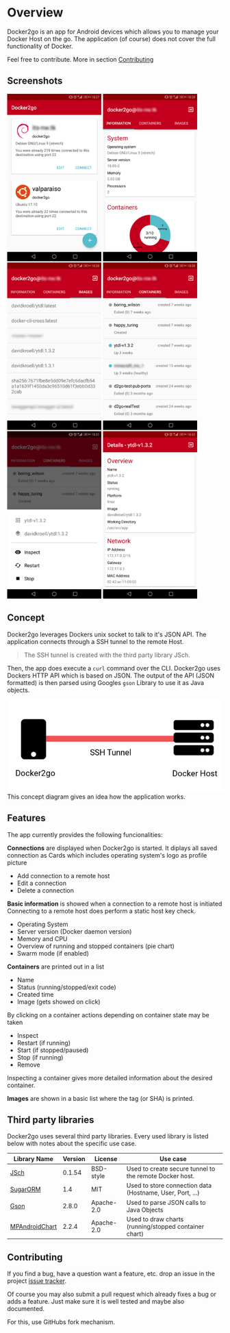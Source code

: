# Overview
Docker2go is an app for Android devices which allows you to manage your Docker Host on the go.
The application (of course) does not cover the full functionality of Docker.

Feel free to contribute. More in section [Contributing](#contributing)

## Screenshots
<img src="img/connection-view.png" width=220 alt="Connection view">
<img src="img/info-view.png" width=220 alt="Information view">
<img src="img/images-view.png" width=220 alt="Images view">
<img src="img/containers-view.png" width=220 alt="Container view">
<img src="img/container-bottom-sheet.png" width=220 alt="Container bottom sheet">
<img src="img/container-details.png" width=220 alt="Container details">

## Concept
Docker2go leverages Dockers unix socket to talk to it's JSON API. The application connects through a SSH tunnel to the remote Host. 

> The SSH tunnel is created with the third party library JSch. 

Then, the app does execute a `curl` command over the CLI. 
Docker2go uses Dockers HTTP API which is based on JSON. 
The output of the API (JSON formatted) is then parsed using Googles `gson` Library to use it as Java objects.

![Concept Diagram](img/concept.png)
This concept diagram gives an idea how the application works. 

## Features
The app currently provides the following funcionalities:

**Connections** are displayed when Docker2go is started.
It diplays all saved connection as Cards which includes operating system's logo as profile picture

- Add connection to a remote host
- Edit a connection
- Delete a connection

**Basic information** is showed when a connection to a remote host is initiated
Connecting to a remote host does perform a static host key check.

- Operating System
- Server version (Docker daemon version)
- Memory and CPU
- Overview of running and stopped containers (pie chart)
- Swarm mode (if enabled)

**Containers** are printed out in a list

- Name
- Status (running/stopped/exit code)
- Created time
- Image (gets showed on click)

By clicking on a container actions depending on container state may be taken

- Inspect
- Restart (if running)
- Start (if stopped/paused)
- Stop (if running)
- Remove

Inspecting a container gives more detailed information about the desired container.

**Images** are shown in a basic list where the tag (or SHA) is printed.

## Third party libraries
Docker2go uses several third party libraries.
Every used library is listed below with notes about the specific use case.

| Library Name                                                | Version | License    | Use case                                                     |
| ----------------------------------------------------------- | ------- | ---------- | ------------------------------------------------------------ |
| [JSch](http://www.jcraft.com/jsch/)                         | 0.1.54  | BSD-style  | Used to create secure tunnel to the remote Docker host.      |
| [SugarORM](https://github.com/chennaione/sugar)             | 1.4     | MIT        | Used to store connection data (Hostname, User, Port, ...)    |
| [Gson](https://github.com/google/gson)                      | 2.8.0   | Apache-2.0 | Used to parse JSON calls to Java Objects                     |
| [MPAndroidChart](https://github.com/PhilJay/MPAndroidChart) | 2.2.4   | Apache-2.0 | Used to draw charts (running/stopped container chart) |

## Contributing
If you find a bug, have a question want a feature, etc. drop an issue in the project [issue tracker](https://github.com/davidkroell/docker2go/issues).

Of course you may also submit a pull request which already fixes a bug or adds a feature.
Just make sure it is well tested and maybe also documented.

For this, use GitHubs fork mechanism.
